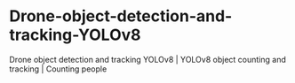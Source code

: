 # Drone-object-detection-and-tracking-YOLOv8
Drone object detection and tracking YOLOv8 | YOLOv8 object counting and tracking | Counting people
